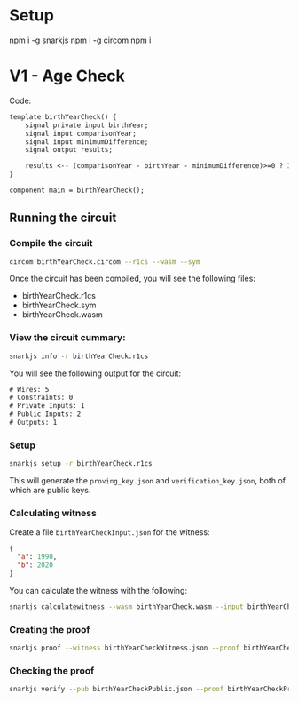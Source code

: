 # Setup

npm i -g snarkjs
npm i -g circom
npm i


# V1 - Age Check

Code:

```txt
template birthYearCheck() {
    signal private input birthYear;
    signal input comparisonYear;
    signal input minimumDifference;
    signal output results;

    results <-- (comparisonYear - birthYear - minimumDifference)>=0 ? 1 : 0;
}

component main = birthYearCheck();
```

## Running the circuit

### Compile the circuit

```sh
circom birthYearCheck.circom --r1cs --wasm --sym
```

Once the circuit has been compiled, you will see the following files:

- birthYearCheck.r1cs
- birthYearCheck.sym
- birthYearCheck.wasm

### View the circuit cummary:

```sh
snarkjs info -r birthYearCheck.r1cs
```

You will see the following output for the circuit:

```txt
# Wires: 5
# Constraints: 0
# Private Inputs: 1
# Public Inputs: 2
# Outputs: 1
```

### Setup

```sh
snarkjs setup -r birthYearCheck.r1cs
```

This will generate the `proving_key.json` and `verification_key.json`, both of which are public keys.

### Calculating witness

Create a file `birthYearCheckInput.json` for the witness:

```json
{
  "a": 1990,
  "b": 2020
}
```

You can calculate the witness with the following:

```sh
snarkjs calculatewitness --wasm birthYearCheck.wasm --input birthYearCheckInput.json --witness birthYearCheckWitness.json
```

### Creating the proof

```sh
snarkjs proof --witness birthYearCheckWitness.json --proof birthYearCheckProof.json --pub birthYearCheckPublic.json
```

### Checking the proof

```sh
snarkjs verify --pub birthYearCheckPublic.json --proof birthYearCheckProof.json
```

